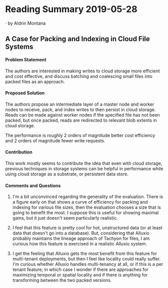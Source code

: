 # Reading Summary 2019-05-28

&middot; by Aldrin Montana

## A Case for Packing and Indexing in Cloud File Systems

#### Problem Statement

The authors are interested in making writes to cloud storage more efficient and cost effective,
and discuss batching and coalescing small files into packed files as an approach.

#### Proposed Solution

The authors propose an intermediate layer of a master node and worker nodes to receive, pack, and
index writes to then persist in cloud storage. Reads can be made against worker nodes if the specified
file has not been packed, but once packed, reads are redirected to relevant blob extents in cloud
storage.

The performance is roughly 2 orders of magnitude better cost efficiency and 2 orders of magnitude
fewer write requests.

#### Contribution

This work mostly seems to contribute the idea that even with cloud storage, previous techniques in
storage systems can be helpful in performance while using cloud storage as a substrate, or persistent
data store.

#### Comments and Questions

1. I'm a bit unconvinced regarding the generality of the evaluation. There is a figure early on that
shows a curve of efficiency for packing and indexing for various file sizes, then the evaluation chooses
a size that is going to benefit the most. I suppose this is useful for showing maximal gains, but it
just doesn't seem particularly realistic.

2. I feel that this feature is pretty cool for hot, unstructured data (or at least data that doesn't go
into a database). But, considering that Alluxio probably maintains the lineage approach of Tachyon for
files, I am curious how this feature is exercised in a realistic Alluxio system.

3. I get the feeling that Alluxio gets the most benefit from this feature for multi-tenant deployments,
but then I feel like locality could really suffer. I'm curious whether Alluxio handles multi-tenancy at
all, or if this is a per tenant feature; in which case I wonder if there are approaches for maximizing
temporal or spatial locality and if there is anything for transforming between the two packed versions.
